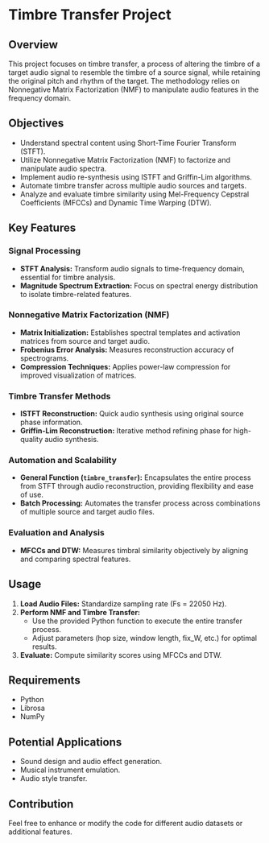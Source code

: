 # Timbre Transfer Project

## Overview
This project focuses on timbre transfer, a process of altering the timbre of a target audio signal to resemble the timbre of a source signal, while retaining the original pitch and rhythm of the target. The methodology relies on Nonnegative Matrix Factorization (NMF) to manipulate audio features in the frequency domain.

## Objectives
- Understand spectral content using Short-Time Fourier Transform (STFT).
- Utilize Nonnegative Matrix Factorization (NMF) to factorize and manipulate audio spectra.
- Implement audio re-synthesis using ISTFT and Griffin-Lim algorithms.
- Automate timbre transfer across multiple audio sources and targets.
- Analyze and evaluate timbre similarity using Mel-Frequency Cepstral Coefficients (MFCCs) and Dynamic Time Warping (DTW).

## Key Features
### Signal Processing
- **STFT Analysis:** Transform audio signals to time-frequency domain, essential for timbre analysis.
- **Magnitude Spectrum Extraction:** Focus on spectral energy distribution to isolate timbre-related features.

### Nonnegative Matrix Factorization (NMF)
- **Matrix Initialization:** Establishes spectral templates and activation matrices from source and target audio.
- **Frobenius Error Analysis:** Measures reconstruction accuracy of spectrograms.
- **Compression Techniques:** Applies power-law compression for improved visualization of matrices.

### Timbre Transfer Methods
- **ISTFT Reconstruction:** Quick audio synthesis using original source phase information.
- **Griffin-Lim Reconstruction:** Iterative method refining phase for high-quality audio synthesis.

### Automation and Scalability
- **General Function (`timbre_transfer`):** Encapsulates the entire process from STFT through audio reconstruction, providing flexibility and ease of use.
- **Batch Processing:** Automates the transfer process across combinations of multiple source and target audio files.

### Evaluation and Analysis
- **MFCCs and DTW:** Measures timbral similarity objectively by aligning and comparing spectral features.

## Usage
1. **Load Audio Files:** Standardize sampling rate (Fs = 22050 Hz).
2. **Perform NMF and Timbre Transfer:**
   - Use the provided Python function to execute the entire transfer process.
   - Adjust parameters (hop size, window length, fix_W, etc.) for optimal results.
3. **Evaluate:** Compute similarity scores using MFCCs and DTW.

## Requirements
- Python
- Librosa
- NumPy

## Potential Applications
- Sound design and audio effect generation.
- Musical instrument emulation.
- Audio style transfer.

## Contribution
Feel free to enhance or modify the code for different audio datasets or additional features.

